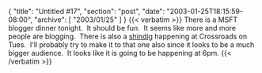 {
  "title": "Untitled #17",
  "section": "post",
  "date": "2003-01-25T18:15:59-08:00",
  "archive": [
    "2003/01/25"
  ]
}
{{< verbatim >}}
There is a MSFT blogger dinner tonight.&nbsp; It should be fun.&nbsp; It seems like more and more people are blogging.&nbsp; There is also a <A href="http://www.intertwingly.net/blog/1114.html">shindig</A> happening at Crossroads on Tues.&nbsp; I'll probably try to make it to that one also since it looks to be a much bigger audience.&nbsp; It looks like it is going to be happening at 6pm.
{{< /verbatim >}}
